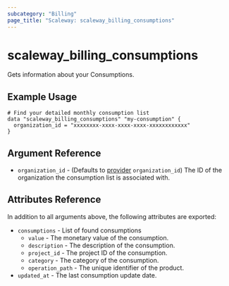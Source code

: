 ```yaml
---
subcategory: "Billing"
page_title: "Scaleway: scaleway_billing_consumptions"
---
```


# scaleway_billing_consumptions

Gets information about your Consumptions.

## Example Usage

```hcl
# Find your detailed monthly consumption list
data "scaleway_billing_consumptions" "my-consumption" {
  organization_id = "xxxxxxxx-xxxx-xxxx-xxxx-xxxxxxxxxxxx"
}
```

## Argument Reference

- `organization_id` - (Defaults to [provider](../index.md#organization_d) `organization_id`) The ID of the organization the consumption list is associated with.

## Attributes Reference

In addition to all arguments above, the following attributes are exported:

- `consumptions` - List of found consumptions
    - `value` - The monetary value of the consumption.
    - `description` - The description of the consumption.
    - `project_id` - The project ID of the consumption.
    - `category` - The category of the consumption.
    - `operation_path` - The unique identifier of the product.
- `updated_at` - The last consumption update date.
